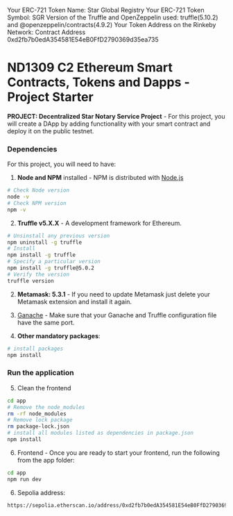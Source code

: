 Your ERC-721 Token Name: Star Global Registry Your ERC-721 Token Symbol: SGR Version of the Truffle and OpenZeppelin used: truffle(5.10.2) and @openzeppelin/contracts(4.9.2) Your Token Address on the Rinkeby Network: Contract Address 0xd2fb7b0edA354581E54eB0FfD2790369d35ea735


# ND1309 C2 Ethereum Smart Contracts, Tokens and Dapps - Project Starter 
**PROJECT: Decentralized Star Notary Service Project** - For this project, you will create a DApp by adding functionality with your smart contract and deploy it on the public testnet.

### Dependencies
For this project, you will need to have:
1. **Node and NPM** installed - NPM is distributed with [Node.js](https://www.npmjs.com/get-npm)
```bash
# Check Node version
node -v
# Check NPM version
npm -v
```


2. **Truffle v5.X.X** - A development framework for Ethereum. 
```bash
# Unsinstall any previous version
npm uninstall -g truffle
# Install
npm install -g truffle
# Specify a particular version
npm install -g truffle@5.0.2
# Verify the version
truffle version
```


2. **Metamask: 5.3.1** - If you need to update Metamask just delete your Metamask extension and install it again.


3. [Ganache](https://www.trufflesuite.com/ganache) - Make sure that your Ganache and Truffle configuration file have the same port.


4. **Other mandatory packages**:
```bash
# install packages
npm install
```

### Run the application
5. Clean the frontend 
```bash
cd app
# Remove the node_modules  
rm -rf node_modules
# Remove lock package
rm package-lock.json
# install all modules listed as dependencies in package.json
npm install
```

6. Frontend - Once you are ready to start your frontend, run the following from the app folder:
```bash
cd app
npm run dev
```

6. Sepolia address:
```bash
https://sepolia.etherscan.io/address/0xd2fb7b0edA354581E54eB0FfD2790369d35ea735
```
